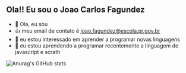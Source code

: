 ## Ola!! Eu sou o Joao Carlos Fagundez
- 👋 Ola, eu sou 
- 👍 meu email de contato é joao.fagundez@escola.pr.gov.br
- 👀 eu estou interessado em aprender a programar novas linguagens 
- 🌱 eu estou aprendendo a programar recentemente a linguagem de javascript e scrath

<div>
  
  ![Anurag's GitHub stats](https://github-readme-stats.vercel.app/api?username=jotafagundezz06&theme=shadow_blue&show_icons=true)
  
</div>



<!---
Joaocepb/Joaocepb is a ✨ special ✨ repository because its `README.md` (this file) appears on your GitHub profile.
You can click the Preview link to take a look at your changes.
--->
